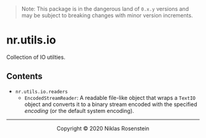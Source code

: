 
> Note: This package is in the dangerous land of `0.x.y` versions and may be subject to breaking
> changes with minor version increments.

# nr.utils.io

Collection of IO utilties.

## Contents

* `nr.utils.io.readers`
  * `EncodedStreamReader`: A readable file-like object that wraps a `TextIO` object and converts
    it to a binary stream encoded with the specified *encoding* (or the default system encoding).

---

<p align="center">Copyright &copy; 2020 Niklas Rosenstein</p>

